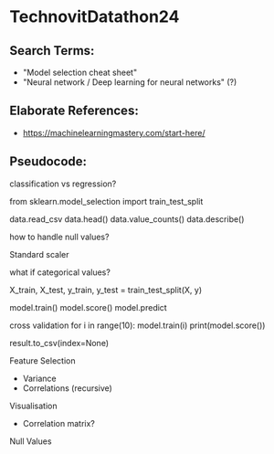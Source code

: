 # TechnovitDatathon24

## Search Terms:
- "Model selection cheat sheet"
- "Neural network / Deep learning for neural networks" (?)

## Elaborate References:
- https://machinelearningmastery.com/start-here/

## Pseudocode:

classification vs regression?

from sklearn.model_selection import train_test_split

data.read_csv
data.head()
data.value_counts()
data.describe()

how to handle null values?

Standard scaler

what if categorical values?

X_train, X_test, y_train, y_test = train_test_split(X, y)

model.train()
model.score()
model.predict

cross validation
for i in range(10):
    model.train(i)
    print(model.score())

result.to_csv(index=None)

Feature Selection
- Variance
- Correlations (recursive)

Visualisation
- Correlation matrix?

Null Values